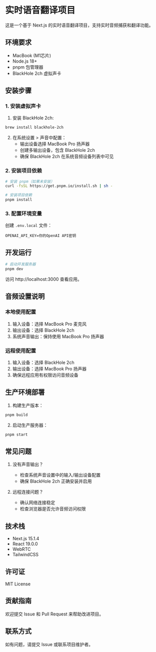 # 实时语音翻译项目

这是一个基于 Next.js 的实时语音翻译项目，支持实时音频捕获和翻译功能。

## 环境要求

- MacBook (M1芯片)
- Node.js 18+
- pnpm 包管理器
- BlackHole 2ch 虚拟声卡

## 安装步骤

### 1. 安装虚拟声卡

1. 安装 BlackHole 2ch:
```bash
brew install blackhole-2ch
```

2. 在系统设置 > 声音中配置：
   - 输出设备选择 MacBook Pro 扬声器
   - 创建多输出设备，包含 BlackHole 2ch
   - 确保 BlackHole 2ch 在系统音频设备列表中可见

### 2. 安装项目依赖

```bash
# 安装 pnpm（如果未安装）
curl -fsSL https://get.pnpm.io/install.sh | sh -

# 安装项目依赖
pnpm install
```

### 3. 配置环境变量

创建 `.env.local` 文件：
```
OPENAI_API_KEY=你的OpenAI API密钥
```

## 开发运行

```bash
# 启动开发服务器
pnpm dev
```

访问 http://localhost:3000 查看应用。

## 音频设置说明

### 本地使用配置
1. 输入设备：选择 MacBook Pro 麦克风
2. 输出设备：选择 BlackHole 2ch
3. 系统声音输出：保持使用 MacBook Pro 扬声器

### 远程使用配置
1. 输入设备：选择 BlackHole 2ch
2. 输出设备：选择 MacBook Pro 扬声器
3. 确保远程应用有权限访问音频设备

## 生产环境部署

1. 构建生产版本：
```bash
pnpm build
```

2. 启动生产服务器：
```bash
pnpm start
```

## 常见问题

1. 没有声音输出？
   - 检查系统声音设置中的输入/输出设备配置
   - 确保 BlackHole 2ch 正确安装并启用

2. 远程连接问题？
   - 确认网络连接稳定
   - 检查浏览器是否允许音频访问权限

## 技术栈

- Next.js 15.1.4
- React 19.0.0
- WebRTC
- TailwindCSS

## 许可证

MIT License

## 贡献指南

欢迎提交 Issue 和 Pull Request 来帮助改进项目。

## 联系方式

如有问题，请提交 Issue 或联系项目维护者。
